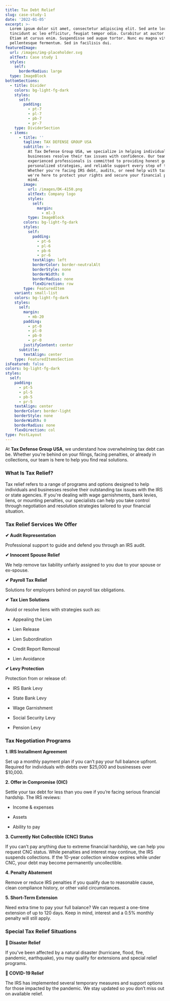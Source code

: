 ```yaml
---
title: Tax Debt Relief
slug: case-study-1
date: '2022-01-05'
excerpt: >-
  Lorem ipsum dolor sit amet, consectetur adipiscing elit. Sed ante lorem,
  tincidunt ac leo efficitur, feugiat tempor odio. Curabitur at auctor sapien.
  Etiam at cursus enim. Suspendisse sed augue tortor. Nunc eu magna vitae lorem
  pellentesque fermentum. Sed in facilisis dui.
featuredImage:
  url: /images/img-placeholder.svg
  altText: Case study 1
  styles:
    self:
      borderRadius: large
  type: ImageBlock
bottomSections:
  - title: Divider
    colors: bg-light-fg-dark
    styles:
      self:
        padding:
          - pt-7
          - pl-7
          - pb-7
          - pr-7
    type: DividerSection
  - items:
      - title: ''
        tagline: TAX DEFENSE GROUP USA
        subtitle: >-
          At Tax Defense Group USA, we specialize in helping individuals and
          businesses resolve their tax issues with confidence. Our team of
          experienced professionals is committed to providing honest guidance,
          personalized strategies, and reliable support every step of the way.
          Whether you're facing IRS debt, audits, or need help with tax filings,
          we're here to protect your rights and secure your financial peace of
          mind.
        image:
          url: /images/DK-4150.png
          altText: Company logo
          styles:
            self:
              margin:
                - ml-3
          type: ImageBlock
        colors: bg-light-fg-dark
        styles:
          self:
            padding:
              - pt-6
              - pl-6
              - pb-6
              - pr-6
            textAlign: left
            borderColor: border-neutralAlt
            borderStyle: none
            borderWidth: 0
            borderRadius: none
            flexDirection: row
        type: FeaturedItem
    variant: small-list
    colors: bg-light-fg-dark
    styles:
      self:
        margin:
          - mb-20
        padding:
          - pt-0
          - pl-0
          - pb-0
          - pr-0
        justifyContent: center
      subtitle:
        textAlign: center
    type: FeaturedItemsSection
isFeatured: false
colors: bg-light-fg-dark
styles:
  self:
    padding:
      - pt-5
      - pl-5
      - pb-5
      - pr-5
    textAlign: center
    borderColor: border-light
    borderStyle: none
    borderWidth: 0
    borderRadius: none
    flexDirection: col
type: PostLayout
---
```

At **Tax Defense Group USA**, we understand how overwhelming tax debt can be. Whether you're behind on your filings, facing penalties, or already in collections, our team is here to help you find real solutions.

### **What Is Tax Relief?**

Tax relief refers to a range of programs and options designed to help individuals and businesses resolve their outstanding tax issues with the IRS or state agencies. If you're dealing with wage garnishments, bank levies, liens, or mounting penalties, our specialists can help you take control through negotiation and resolution strategies tailored to your financial situation.



### **Tax Relief Services We Offer**

**✔ Audit Representation**

Professional support to guide and defend you through an IRS audit.

**✔ Innocent Spouse Relief**

We help remove tax liability unfairly assigned to you due to your spouse or ex-spouse.

**✔ Payroll Tax Relief**

Solutions for employers behind on payroll tax obligations.

**✔ Tax Lien Solutions**

Avoid or resolve liens with strategies such as:

*   Appealing the Lien

*   Lien Release

*   Lien Subordination

*   Credit Report Removal

*   Lien Avoidance

**✔ Levy Protection**

Protection from or release of:

*   IRS Bank Levy

*   State Bank Levy

*   Wage Garnishment

*   Social Security Levy

*   Pension Levy



### **Tax Negotiation Programs**

**1. IRS Installment Agreement**

Set up a monthly payment plan if you can’t pay your full balance upfront. Required for individuals with debts over $25,000 and businesses over $10,000.

**2. Offer in Compromise (OIC)**

Settle your tax debt for less than you owe if you’re facing serious financial hardship. The IRS reviews:

*   Income & expenses

*   Assets

*   Ability to pay

**3. Currently Not Collectible (CNC) Status**

If you can’t pay anything due to extreme financial hardship, we can help you request CNC status. While penalties and interest may continue, the IRS suspends collections. If the 10-year collection window expires while under CNC, your debt may become permanently uncollectible.

**4. Penalty Abatement**

Remove or reduce IRS penalties if you qualify due to reasonable cause, clean compliance history, or other valid circumstances.

**5. Short-Term Extension**

Need extra time to pay your full balance? We can request a one-time extension of up to 120 days. Keep in mind, interest and a 0.5% monthly penalty will still apply.



### **Special Tax Relief Situations**

**📍 Disaster Relief**

If you've been affected by a natural disaster (hurricane, flood, fire, pandemic, earthquake), you may qualify for extensions and special relief programs.

**🦠 COVID-19 Relief**

The IRS has implemented several temporary measures and support options for those impacted by the pandemic. We stay updated so you don’t miss out on available relief.
